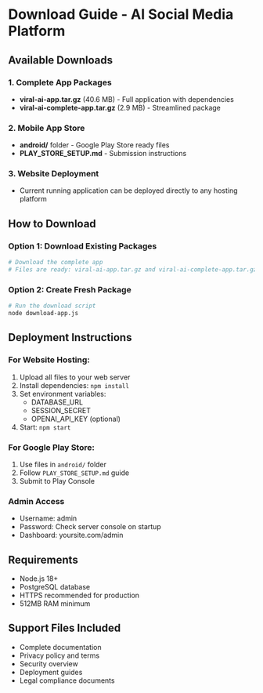 # Download Guide - AI Social Media Platform

## Available Downloads

### 1. Complete App Packages
- **viral-ai-app.tar.gz** (40.6 MB) - Full application with dependencies
- **viral-ai-complete-app.tar.gz** (2.9 MB) - Streamlined package

### 2. Mobile App Store
- **android/** folder - Google Play Store ready files
- **PLAY_STORE_SETUP.md** - Submission instructions

### 3. Website Deployment
- Current running application can be deployed directly to any hosting platform

## How to Download

### Option 1: Download Existing Packages
```bash
# Download the complete app
# Files are ready: viral-ai-app.tar.gz and viral-ai-complete-app.tar.gz
```

### Option 2: Create Fresh Package
```bash
# Run the download script
node download-app.js
```

## Deployment Instructions

### For Website Hosting:
1. Upload all files to your web server
2. Install dependencies: `npm install`
3. Set environment variables:
   - DATABASE_URL
   - SESSION_SECRET
   - OPENAI_API_KEY (optional)
4. Start: `npm start`

### For Google Play Store:
1. Use files in `android/` folder
2. Follow `PLAY_STORE_SETUP.md` guide
3. Submit to Play Console

### Admin Access
- Username: admin
- Password: Check server console on startup
- Dashboard: yoursite.com/admin

## Requirements
- Node.js 18+
- PostgreSQL database
- HTTPS recommended for production
- 512MB RAM minimum

## Support Files Included
- Complete documentation
- Privacy policy and terms
- Security overview
- Deployment guides
- Legal compliance documents